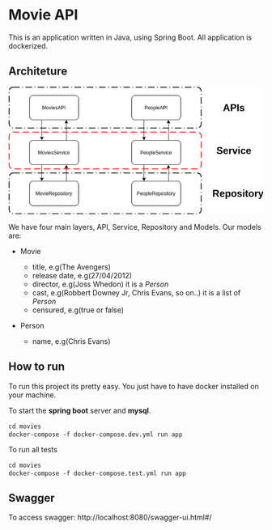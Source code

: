 # Movie API

This is an application written in Java, using Spring Boot. All application is dockerized.

## Architeture

![Architeture](app/diagramMovies.png)

We have four main layers, API, Service, Repository and Models. Our models are:
  - Movie
      - title, e.g(The Avengers)
      - release date, e.g(27/04/2012)
      - director, e.g(Joss Whedon) it is a *Person*
      - cast, e.g(Robbert Downey Jr, Chris Evans, so on..) it is a list of *Person*
      - censured, e.g(true or false)

  - Person
    - name, e.g(Chris Evans)

## How to run

To run this project its pretty easy. You just have to have docker installed on your machine.

To start the **spring boot** server and **mysql**.

```shell
cd movies
docker-compose -f docker-compose.dev.yml run app
```

To run all tests

```shell
cd movies
docker-compose -f docker-compose.test.yml run app
```

## Swagger

To access swagger: http://localhost:8080/swagger-ui.html#/

